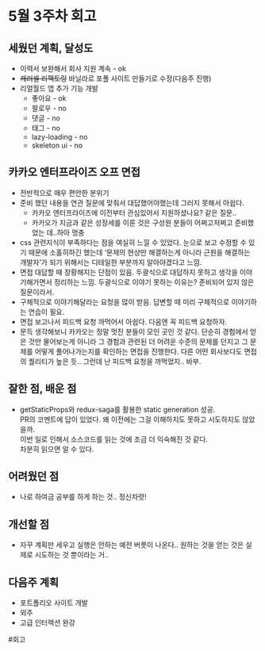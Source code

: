 # 5월 3주차 회고

## 세웠던 계획, 달성도

- 이력서 보완해서 회사 지원 계속 - ok
- ~~캐러셀 리팩토링~~ 바닐라로 포폴 사이트 만들기로 수정(다음주 진행)
- 리얼월드 앱 추가 기능 개발
  - 좋아요 - ok
  - 팔로우 - no
  - 댓글 - no
  - 태그 - no
  - lazy-loading - no
  - skeleton ui - no

## 카카오 엔터프라이즈 오프 면접

- 전반적으로 매우 편안한 분위기
- 준비 했던 내용을 연관 질문에 맞춰서 대답했어야했는데 그러지 못해서 아쉽다.
  - 카카오 엔터프라이즈에 이전부터 관심있어서 지원하셨나요? 같은 질문..
  - 카카오가 지금과 같은 성장세를 이룬 것은 구성원 분들이 어쩌고저쩌고 준비했었는 데..하아 멍충
- css 관련지식이 부족하다는 점을 여실히 느낄 수 있었다. 눈으로 보고 수정할 수 있기 때문에 소홀히하긴 했는데 ‘문제의 현상만 해결하는게 아니라 근원을 해결하는 개발자’가 되기 위해서는 디테일한 부분까지 알아야겠다고 느낌.
- 면접 대답할 때 장황해지는 단점이 있음. 두괄식으로 대답하지 못하고 생각을 이야기해가면서 정리하는 느낌. 두괄식으로 이야기 못하는 이유는? 준비되어 있지 않은 질문이라서.
- 구체적으로 이야기해달라는 요청을 많이 받음. 답변할 때 미리 구체적으로 이야기하는 연습이 필요.
- 면접 보고나서 피드백 요청 까먹어서 아쉽다. 다음엔 꼭 피드백 요청하자.
- 문득 생각해보니 카카오는 정말 멋진 분들이 모인 곳인 것 같다. 단순히 경험에서 얻은 것만 물어보는게 아니라 그 경험과 관련된 더 어려운 수준의 문제를 던지고 그 문제를 어떻게 풀어나가는지를 확인하는 면접을 진행한다. 다른 어떤 회사보다도 면접의 퀄리티가 높은 듯.. 그런데 난 피드백 요청을 까먹었지.. 바부.

## 잘한 점, 배운 점

- getStaticProps와 redux-saga를 활용한 static generation 성공.  
  PR의 코멘트에 답이 있었다. 왜 이전에는 그걸 이해하지도 못하고 시도하지도 않았을까.  
  이번 일로 인해서 소스코드를 읽는 것에 조금 더 익숙해진 것 같다.  
  차분히 읽으면 알 수 있다.

## 어려웠던 점

- 나로 하여금 공부를 하게 하는 것.. 정신차렷!

## 개선할 점

- 자꾸 계획만 세우고 실행은 안하는 예전 버릇이 나온다.. 원하는 것을 얻는 것은 실제로 시도하는 것 뿐이라는 거..

## 다음주 계획

- 포트폴리오 사이트 개발
- 외주
- 고급 인터렉션 완강

#회고
